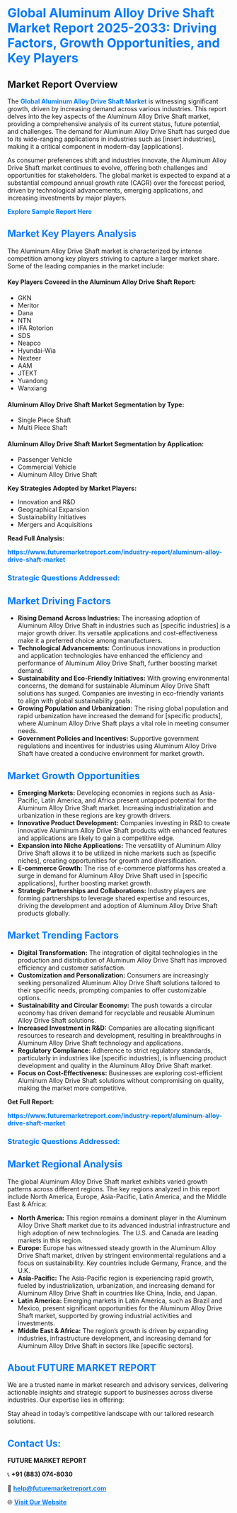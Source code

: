 <h1 style="color: #007BFF;">Global Aluminum Alloy Drive Shaft Market Report 2025-2033: Driving Factors, Growth Opportunities, and Key Players</h1>

<section id="overview">
<h2>Market Report Overview</h2>
<p>The <a href="https://www.futuremarketreport.com/industry-report/aluminum-alloy-drive-shaft-market" style="color: #007BFF; text-decoration: none;"><strong>Global Aluminum Alloy Drive Shaft Market</strong></a> is witnessing significant growth, driven by increasing demand across various industries. This report delves into the key aspects of the Aluminum Alloy Drive Shaft market, providing a comprehensive analysis of its current status, future potential, and challenges. The demand for Aluminum Alloy Drive Shaft has surged due to its wide-ranging applications in industries such as [insert industries], making it a critical component in modern-day [applications].</p>
<p>As consumer preferences shift and industries innovate, the Aluminum Alloy Drive Shaft market continues to evolve, offering both challenges and opportunities for stakeholders. The global market is expected to expand at a substantial compound annual growth rate (CAGR) over the forecast period, driven by technological advancements, emerging applications, and increasing investments by major players.</p>
</section>

<section id="overview">
<p><a href="https://www.futuremarketreport.com/request-sample/reportId=126668" style="color: #007BFF; text-decoration: none;"><strong>Explore Sample Report Here</strong></a></p>
</section>

<section id="key-players">
<h2 style="color: #007BFF;">Market Key Players Analysis</h2>
<p>The Aluminum Alloy Drive Shaft market is characterized by intense competition among key players striving to capture a larger market share. Some of the leading companies in the market include:</p>
<h4>Key Players Covered in the Aluminum Alloy Drive Shaft Report:</h4>
<ul><li>GKN</li><li>Meritor</li><li>Dana</li><li>NTN</li><li>IFA Rotorion</li><li>SDS</li><li>Neapco</li><li>Hyundai-Wia</li><li>Nexteer</li><li>AAM</li><li>JTEKT</li><li>Yuandong</li><li>Wanxiang</li></ul>
<h4>Aluminum Alloy Drive Shaft Market Segmentation by Type:</h4>
<ul><li>Single Piece Shaft</li><li>Multi Piece Shaft</li></ul>

<h4>Aluminum Alloy Drive Shaft Market Segmentation by Application:</h4>
<ul><li>Passenger Vehicle</li><li>Commercial Vehicle</li><li>Aluminum Alloy Drive Shaft</li></ul>
<p><strong>Key Strategies Adopted by Market Players:</strong></p>
<ul>
<li>Innovation and R&D</li>
<li>Geographical Expansion</li>
<li>Sustainability Initiatives</li>
<li>Mergers and Acquisitions</li>
</ul>
</section>

<section>
<p><strong>Read Full Analysis: </strong></p><a href="https://www.futuremarketreport.com/industry-report/aluminum-alloy-drive-shaft-market" style="color: #007BFF; text-decoration: none;"><strong>https://www.futuremarketreport.com/industry-report/aluminum-alloy-drive-shaft-market</strong></a>
<h3 style="color: #007BFF;">Strategic Questions Addressed:</h3>
</section>

<section id="driving-factors">
<h2 style="color: #007BFF;">Market Driving Factors</h2>
<ul>
<li><strong>Rising Demand Across Industries:</strong> The increasing adoption of Aluminum Alloy Drive Shaft in industries such as [specific industries] is a major growth driver. Its versatile applications and cost-effectiveness make it a preferred choice among manufacturers.</li>
<li><strong>Technological Advancements:</strong> Continuous innovations in production and application technologies have enhanced the efficiency and performance of Aluminum Alloy Drive Shaft, further boosting market demand.</li>
<li><strong>Sustainability and Eco-Friendly Initiatives:</strong> With growing environmental concerns, the demand for sustainable Aluminum Alloy Drive Shaft solutions has surged. Companies are investing in eco-friendly variants to align with global sustainability goals.</li>
<li><strong>Growing Population and Urbanization:</strong> The rising global population and rapid urbanization have increased the demand for [specific products], where Aluminum Alloy Drive Shaft plays a vital role in meeting consumer needs.</li>
<li><strong>Government Policies and Incentives:</strong> Supportive government regulations and incentives for industries using Aluminum Alloy Drive Shaft have created a conducive environment for market growth.</li>
</ul>
</section>

<section id="growth-opportunities">
<h2 style="color: #007BFF;">Market Growth Opportunities</h2>
<ul>
<li><strong>Emerging Markets:</strong> Developing economies in regions such as Asia-Pacific, Latin America, and Africa present untapped potential for the Aluminum Alloy Drive Shaft market. Increasing industrialization and urbanization in these regions are key growth drivers.</li>
<li><strong>Innovative Product Development:</strong> Companies investing in R&D to create innovative Aluminum Alloy Drive Shaft products with enhanced features and applications are likely to gain a competitive edge.</li>
<li><strong>Expansion into Niche Applications:</strong> The versatility of Aluminum Alloy Drive Shaft allows it to be utilized in niche markets such as [specific niches], creating opportunities for growth and diversification.</li>
<li><strong>E-commerce Growth:</strong> The rise of e-commerce platforms has created a surge in demand for Aluminum Alloy Drive Shaft used in [specific applications], further boosting market growth.</li>
<li><strong>Strategic Partnerships and Collaborations:</strong> Industry players are forming partnerships to leverage shared expertise and resources, driving the development and adoption of Aluminum Alloy Drive Shaft products globally.</li>
</ul>
</section>

<section id="trending-factors">
<h2 style="color: #007BFF;">Market Trending Factors</h2>
<ul>
<li><strong>Digital Transformation:</strong> The integration of digital technologies in the production and distribution of Aluminum Alloy Drive Shaft has improved efficiency and customer satisfaction.</li>
<li><strong>Customization and Personalization:</strong> Consumers are increasingly seeking personalized Aluminum Alloy Drive Shaft solutions tailored to their specific needs, prompting companies to offer customizable options.</li>
<li><strong>Sustainability and Circular Economy:</strong> The push towards a circular economy has driven demand for recyclable and reusable Aluminum Alloy Drive Shaft solutions.</li>
<li><strong>Increased Investment in R&D:</strong> Companies are allocating significant resources to research and development, resulting in breakthroughs in Aluminum Alloy Drive Shaft technology and applications.</li>
<li><strong>Regulatory Compliance:</strong> Adherence to strict regulatory standards, particularly in industries like [specific industries], is influencing product development and quality in the Aluminum Alloy Drive Shaft market.</li>
<li><strong>Focus on Cost-Effectiveness:</strong> Businesses are exploring cost-efficient Aluminum Alloy Drive Shaft solutions without compromising on quality, making the market more competitive.</li>
</ul>
</section>

<section>
<p><strong>Get Full Report: </strong></p><a href="https://www.futuremarketreport.com/industry-report/aluminum-alloy-drive-shaft-market" style="color: #007BFF; text-decoration: none;"><strong>https://www.futuremarketreport.com/industry-report/aluminum-alloy-drive-shaft-market</strong></a>
<h3 style="color: #007BFF;">Strategic Questions Addressed:</h3>
</section>


<section id="regional-analysis">
<h2 style="color: #007BFF;">Market Regional Analysis</h2>
<p>The global Aluminum Alloy Drive Shaft market exhibits varied growth patterns across different regions. The key regions analyzed in this report include North America, Europe, Asia-Pacific, Latin America, and the Middle East & Africa:</p>
<ul>
<li><strong>North America:</strong> This region remains a dominant player in the Aluminum Alloy Drive Shaft market due to its advanced industrial infrastructure and high adoption of new technologies. The U.S. and Canada are leading markets in this region.</li>
<li><strong>Europe:</strong> Europe has witnessed steady growth in the Aluminum Alloy Drive Shaft market, driven by stringent environmental regulations and a focus on sustainability. Key countries include Germany, France, and the U.K.</li>
<li><strong>Asia-Pacific:</strong> The Asia-Pacific region is experiencing rapid growth, fueled by industrialization, urbanization, and increasing demand for Aluminum Alloy Drive Shaft in countries like China, India, and Japan.</li>
<li><strong>Latin America:</strong> Emerging markets in Latin America, such as Brazil and Mexico, present significant opportunities for the Aluminum Alloy Drive Shaft market, supported by growing industrial activities and investments.</li>
<li><strong>Middle East & Africa:</strong> The region’s growth is driven by expanding industries, infrastructure development, and increasing demand for Aluminum Alloy Drive Shaft in sectors like [specific sectors].</li>
</ul>
</section>

<footer>
<h2 style="color: #007BFF;">About FUTURE MARKET REPORT</h2>
<p>We are a trusted name in market research and advisory services, delivering actionable insights and strategic support to businesses across diverse industries. Our expertise lies in offering:</p>

<p>Stay ahead in today’s competitive landscape with our tailored research solutions.</p>

<h2 style="color: #007BFF;">Contact Us:</h2>
<p><strong>FUTURE MARKET REPORT</strong></p>
<p>📞 <strong>+91 (883) 074-8030</strong></p>
<p>📧 <strong><a href="mailto:help@futuremarketreport.com" style="color: #007BFF;">help@futuremarketreport.com</a></strong></p>
<p>🌐 <strong><a href="https://www.futuremarketreport.com/" style="color: #007BFF;">Visit Our Website</a></strong></p>
</footer>